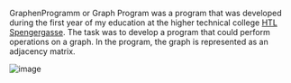 GraphenProgramm or Graph Program was a program that was developed during the first year of my education at the higher technical college [HTL Spengergasse](https://www.spengergasse.at/). The task was to develop a program that could perform operations on a graph. In the program, the graph is represented as an adjacency matrix.

![image](https://user-images.githubusercontent.com/53713395/153775404-577b6f81-c53f-4684-bf18-595b88449c3b.png)
